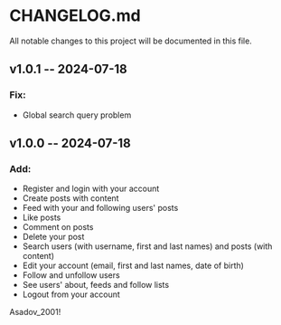 # CHANGELOG.md

All notable changes to this project will be documented in this file.

## v1.0.1 -- 2024-07-18
### Fix:
- Global search query problem

## v1.0.0 -- 2024-07-18
### Add:
- Register and login with your account
- Create posts with content
- Feed with your and following users' posts
- Like posts
- Comment on posts
- Delete your post
- Search users (with username, first and last names) and posts (with content)
- Edit your account (email, first and last names, date of birth)
- Follow and unfollow users
- See users' about, feeds and follow lists
- Logout from your account

Asadov_2001!